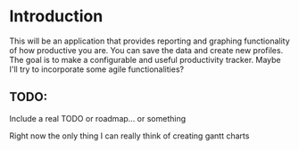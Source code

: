 # Introduction

This will be an application that provides reporting and graphing functionality of how productive you are.
You can save the data and create new profiles. The goal is to make a configurable and useful productivity tracker.
Maybe I'll try to incorporate some agile functionalities?

## TODO:

Include a real TODO or roadmap... or something

Right now the only thing I can really think of creating gantt charts